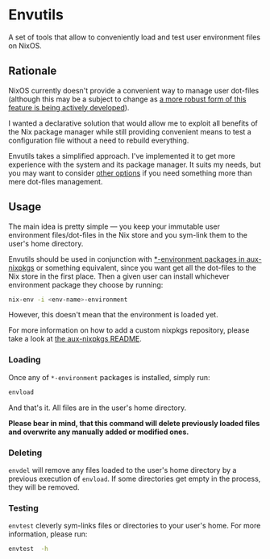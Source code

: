 # Envutils

A set of tools that allow to conveniently load and test user environment
files on NixOS.

## Rationale

NixOS currently doesn't provide a convenient way to manage user dot-files
(although this may be a subject to change as [a more robust form of this
feature is being actively developed](https://github.com/NixOS/nixpkgs/pull/9250)).

I wanted a declarative solution that would allow me to exploit all benefits
of the Nix package manager while still providing convenient means to test a
configuration file without a need to rebuild everything.

Envutils takes a simplified approach. I've implemented it to get more
experience with the system and its package manager. It suits my needs, but
you may want to consider [other options](https://github.com/rycee/home-manager)
if you need something more than mere dot-files management.

## Usage

The main idea is pretty simple — you keep your immutable user
environment files/dot-files in the Nix store and you sym-link them to the
user's home directory.

Envutils should be used in conjunction with [\*-environment packages in aux-nixpkgs](https://github.com/jrakoczy/aux-nixpkgs)
or something equivalent, since you want get all the dot-files to the Nix
store in the first place. Then a given user can install whichever
environment package they choose by running:

```bash
nix-env -i <env-name>-environment
```

However, this doesn't mean that the environment is loaded yet.

For more information on how to add a custom nixpkgs repository, please take
a look at [the aux-nixpkgs README](https://github.com/jrakoczy/aux-nixpkgs/blob/master/README.md).

### Loading

Once any of `*-environment` packages is installed, simply run:

```bash
envload
```

And that's it. All files are in the user's home directory.

**Please bear in mind, that this command will delete previously loaded
files and overwrite any manually added or modified ones.**

### Deleting

`envdel` will remove any files loaded to the user's home directory by a
previous execution of `envload`. If some directories get empty in the
process, they will be removed.

### Testing

`envtest` cleverly sym-links files or directories to your user's home. For
more information, please run:

```bash
envtest  -h
```
